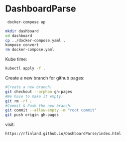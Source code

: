 # DashboardParse
```bash
 docker-compose up
 ```
 ```bash
mkdir dashboard
cd dashboard
cp ../docker-compose.yaml .
kompose convert
rm docker-compose.yaml
```

Kube time:
```bash
kubectl apply -f .
```

Create a new branch for github pages:
```bash
#Create a new branch:
git checkout --orphan gh-pages
#We have to make it empty:
git rm -rf .
#Commit & Push the new branch:
git commit --allow-empty -m "root commit"
git push origin gh-pages
```
visit:
```bash
https://rfinland.github.io/DashboardParse/index.html
```